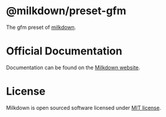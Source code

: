 # @milkdown/preset-gfm

The gfm preset of [milkdown](https://milkdown.dev/).

# Official Documentation

Documentation can be found on the [Milkdown website](https://milkdown.dev/preset-gfm).

# License

Milkdown is open sourced software licensed under [MIT license](https://github.com/Saul-Mirone/milkdown/blob/main/LICENSE).
